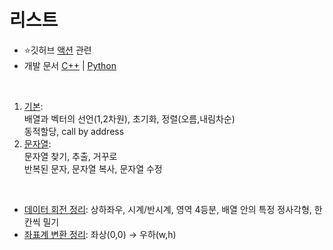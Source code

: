 # 리스트
- ⭐깃허브 [액션](https://github.com/Jinsun-Lee/Github-template/actions) 관련
- 개발 문서 [C++](https://en.cppreference.com/w/) | [Python](https://devdocs.programmers.co.kr/python~3.8/library/xml.dom#xml.dom.NodeList.length)

<br>

1. [기본](https://github.com/Jinsun-Lee/Algorithm-template/blob/master/study/0_template/1_%EA%B8%B0%EB%B3%B8.md):  
배열과 벡터의 선언(1,2차원), 초기화, 정렬(오름,내림차순)  
동적할당, call by address
2. [문자열](https://github.com/Jinsun-Lee/Algorithm-template/blob/master/study/0_template/2_%EB%AC%B8%EC%9E%90%EC%97%B4.md):  
문자열 찾기, 추출, 거꾸로  
반복된 문자, 문자열 복사, 문자열 수정 

<br>

-  [데이터 회전 정리](https://github.com/Jinsun-Lee/Algorithm-template/blob/master/study/0_template/%EB%8D%B0%EC%9D%B4%ED%84%B0%ED%9A%8C%EC%A0%84.cpp): 상하좌우, 시계/반시계, 영역 4등분, 배열 안의 특정 정사각형, 한 칸씩 밀기
-  [좌표계 변환 정리](https://github.com/Jinsun-Lee/Algorithm-template/blob/master/study/0_template/%EC%A2%8C%ED%91%9C%EA%B3%84.md): 좌상(0,0) → 우하(w,h)